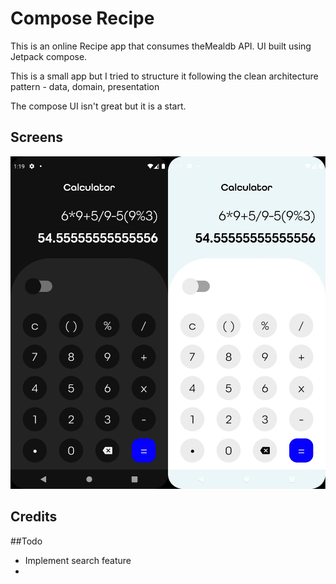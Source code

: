 # Compose Recipe

This is an online Recipe app that consumes theMealdb API. UI built using Jetpack compose.

This is a small app but I tried to structure it following the clean architecture pattern - data, domain, presentation

The compose UI isn't great but it is a start.

## Screens
![Screens](images/app_screens.jpg)

## Credits


##Todo
- Implement search feature
- 